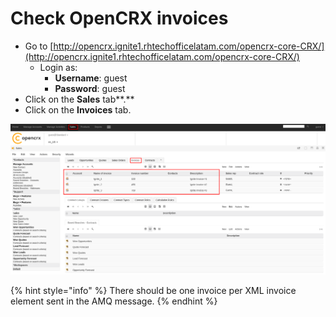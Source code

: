 # Check OpenCRX invoices



* Go to [http://opencrx.ignite1.rhtechofficelatam.com/opencrx-core-CRX/](http://opencrx.ignite1.rhtechofficelatam.com/opencrx-core-CRX/)
  * Login as:
    * **Username**: guest
    * **Password**: guest
* Click on the **Sales** tab**.**
* Click on the **Invoices** tab.

![](../../.gitbook/assets/image%20%28104%29.png)

{% hint style="info" %}
There should be one invoice per XML invoice element sent in the AMQ message.
{% endhint %}



